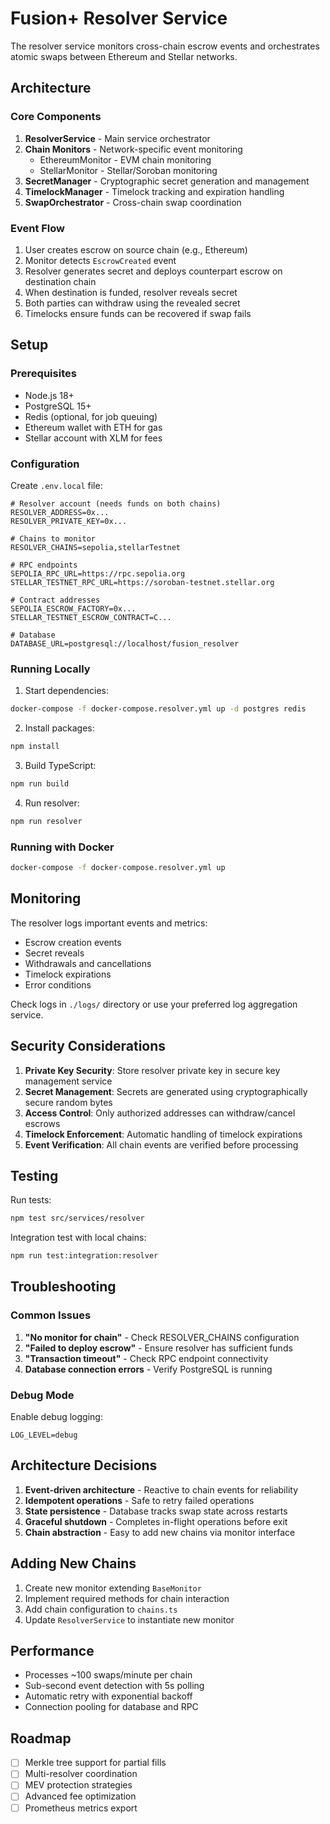# Fusion+ Resolver Service

The resolver service monitors cross-chain escrow events and orchestrates atomic swaps between Ethereum and Stellar networks.

## Architecture

### Core Components

1. **ResolverService** - Main service orchestrator
2. **Chain Monitors** - Network-specific event monitoring
   - EthereumMonitor - EVM chain monitoring
   - StellarMonitor - Stellar/Soroban monitoring
3. **SecretManager** - Cryptographic secret generation and management
4. **TimelockManager** - Timelock tracking and expiration handling
5. **SwapOrchestrator** - Cross-chain swap coordination

### Event Flow

1. User creates escrow on source chain (e.g., Ethereum)
2. Monitor detects `EscrowCreated` event
3. Resolver generates secret and deploys counterpart escrow on destination chain
4. When destination is funded, resolver reveals secret
5. Both parties can withdraw using the revealed secret
6. Timelocks ensure funds can be recovered if swap fails

## Setup

### Prerequisites

- Node.js 18+
- PostgreSQL 15+
- Redis (optional, for job queuing)
- Ethereum wallet with ETH for gas
- Stellar account with XLM for fees

### Configuration

Create `.env.local` file:

```env
# Resolver account (needs funds on both chains)
RESOLVER_ADDRESS=0x...
RESOLVER_PRIVATE_KEY=0x...

# Chains to monitor
RESOLVER_CHAINS=sepolia,stellarTestnet

# RPC endpoints
SEPOLIA_RPC_URL=https://rpc.sepolia.org
STELLAR_TESTNET_RPC_URL=https://soroban-testnet.stellar.org

# Contract addresses
SEPOLIA_ESCROW_FACTORY=0x...
STELLAR_TESTNET_ESCROW_CONTRACT=C...

# Database
DATABASE_URL=postgresql://localhost/fusion_resolver
```

### Running Locally

1. Start dependencies:
```bash
docker-compose -f docker-compose.resolver.yml up -d postgres redis
```

2. Install packages:
```bash
npm install
```

3. Build TypeScript:
```bash
npm run build
```

4. Run resolver:
```bash
npm run resolver
```

### Running with Docker

```bash
docker-compose -f docker-compose.resolver.yml up
```

## Monitoring

The resolver logs important events and metrics:

- Escrow creation events
- Secret reveals
- Withdrawals and cancellations
- Timelock expirations
- Error conditions

Check logs in `./logs/` directory or use your preferred log aggregation service.

## Security Considerations

1. **Private Key Security**: Store resolver private key in secure key management service
2. **Secret Management**: Secrets are generated using cryptographically secure random bytes
3. **Access Control**: Only authorized addresses can withdraw/cancel escrows
4. **Timelock Enforcement**: Automatic handling of timelock expirations
5. **Event Verification**: All chain events are verified before processing

## Testing

Run tests:
```bash
npm test src/services/resolver
```

Integration test with local chains:
```bash
npm run test:integration:resolver
```

## Troubleshooting

### Common Issues

1. **"No monitor for chain"** - Check RESOLVER_CHAINS configuration
2. **"Failed to deploy escrow"** - Ensure resolver has sufficient funds
3. **"Transaction timeout"** - Check RPC endpoint connectivity
4. **Database connection errors** - Verify PostgreSQL is running

### Debug Mode

Enable debug logging:
```env
LOG_LEVEL=debug
```

## Architecture Decisions

1. **Event-driven architecture** - Reactive to chain events for reliability
2. **Idempotent operations** - Safe to retry failed operations
3. **State persistence** - Database tracks swap state across restarts
4. **Graceful shutdown** - Completes in-flight operations before exit
5. **Chain abstraction** - Easy to add new chains via monitor interface

## Adding New Chains

1. Create new monitor extending `BaseMonitor`
2. Implement required methods for chain interaction
3. Add chain configuration to `chains.ts`
4. Update `ResolverService` to instantiate new monitor

## Performance

- Processes ~100 swaps/minute per chain
- Sub-second event detection with 5s polling
- Automatic retry with exponential backoff
- Connection pooling for database and RPC

## Roadmap

- [ ] Merkle tree support for partial fills
- [ ] Multi-resolver coordination
- [ ] MEV protection strategies
- [ ] Advanced fee optimization
- [ ] Prometheus metrics export
